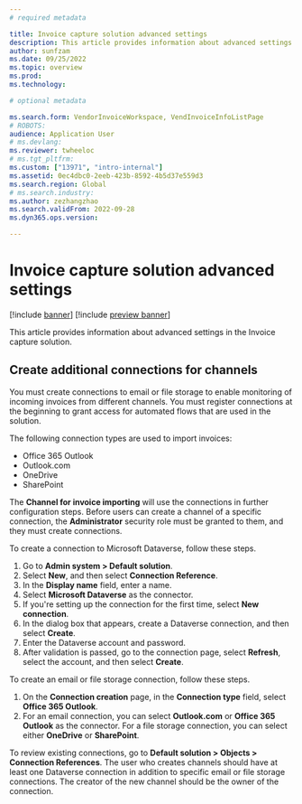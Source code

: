 ```yaml
---
# required metadata

title: Invoice capture solution advanced settings
description: This article provides information about advanced settings in the Invoice capture solution.
author: sunfzam
ms.date: 09/25/2022
ms.topic: overview
ms.prod: 
ms.technology: 

# optional metadata

ms.search.form: VendorInvoiceWorkspace, VendInvoiceInfoListPage
# ROBOTS: 
audience: Application User
# ms.devlang: 
ms.reviewer: twheeloc
# ms.tgt_pltfrm: 
ms.custom: ["13971", "intro-internal"]
ms.assetid: 0ec4dbc0-2eeb-423b-8592-4b5d37e559d3
ms.search.region: Global
# ms.search.industry: 
ms.author: zezhangzhao
ms.search.validFrom: 2022-09-28
ms.dyn365.ops.version: 

---
```


# Invoice capture solution advanced settings

[!include [banner](../includes/banner.md)]
[!include [preview banner](../includes/preview-banner.md)]

This article provides information about advanced settings in the Invoice capture solution.

## Create additional connections for channels

You must create connections to email or file storage to enable monitoring of incoming invoices from different channels. You must register connections at the beginning to grant access for automated flows that are used in the solution.

The following connection types are used to import invoices:

- Office 365 Outlook
- Outlook.com
- OneDrive
- SharePoint

The **Channel for invoice importing** will use the connections in further configuration steps. Before users can create a channel of a specific connection, the **Administrator** security role must be granted to them, and they must create connections.

To create a connection to Microsoft Dataverse, follow these steps.

1. Go to **Admin system \> Default solution**.
2. Select **New**, and then select **Connection Reference**.
3. In the **Display name** field, enter a name.
4. Select **Microsoft Dataverse** as the connector.
5. If you're setting up the connection for the first time, select **New connection**.
6. In the dialog box that appears, create a Dataverse connection, and then select **Create**.
7. Enter the Dataverse account and password.
8. After validation is passed, go to the connection page, select **Refresh**, select the account, and then select **Create**.

To create an email or file storage connection, follow these steps.

1. On the **Connection creation** page, in the **Connection type** field, select **Office 365 Outlook**.
2. For an email connection, you can select **Outlook.com** or **Office 365 Outlook** as the connector. For a file storage connection, you can select either **OneDrive** or **SharePoint**.

To review existing connections, go to **Default solution \> Objects \> Connection References**. The user who creates channels should have at least one Dataverse connection in addition to specific email or file storage connections. The creator of the new channel should be the owner of the connection.
